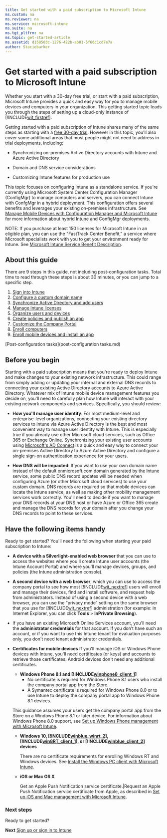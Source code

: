 ```yaml
---
title: Get started with a paid subscription to Microsoft Intune
ms.custom: na
ms.reviewer: na
ms.service: microsoft-intune
ms.suite: na
ms.tgt_pltfrm: na
ms.topic: get-started-article
ms.assetid: d158503c-1276-422b-ab81-5f66c1cd7e7a
author: Staciebarker
---
```


# Get started with a paid subscription to Microsoft Intune
Whether you start with a 30-day free trial, or start with a paid subscription, Microsoft Intune provides a quick and easy way for you to manage mobile devices and computers in your organization. This getting started topic leads you through the steps of setting up a cloud-only instance of [!INCLUDE[wit_firstref](./includes/wit_firstref_md.md)].

Getting started with a paid subscription of Intune shares many of the same steps as starting with a [free 30-day trial](get-started-with-a-30-day-trial-of-microsoft-intune.md). However in this topic, you'll also cover some additional areas that most people might not need to address in trial deployments, including:

-   Synchronizing on-premises Active Directory accounts with Intune and Azure Active Directory

-   Domain and DNS service considerations

-   Customizing Intune features for production use

This topic focuses on configuring Intune as a standalone service. If you're currently using Microsoft System Center Configuration Manager (ConfigMgr) to manage computers and servers, you can connect Intune with ConfgMgr in a hybrid deployment. This configuration offers several benefits and leverages your existing on-premises infrastructure. See [Manage Mobile Devices with Configuration Manager and Microsoft Intune](https://technet.microsoft.com/library/jj884158.aspx) for more information about hybrid Intune and ConfigMgr deployments.

NOTE: If you purchase at least 150 licenses for Microsoft Intune in an eligible plan, you can use the "FastTrack Center Benefit," a service where Microsoft specialists work with you to get your environment ready for Intune. See [Microsoft Intune Service Benefit Description](https://technet.microsoft.com/library/mt228265.aspx).

## About this guide
There are 9 steps in this guide, not including post-configuration tasks. Total time to read through these steps is about 30 minutes, or you can jump to a specific step.
1. [Sign into Intune](get-started-with-a-paid-subscription-to-microsoft-intune-step-1.md)
2. [Configure a custom domain name](get-started-with-a-paid-subscription-to-microsoft-intune-step-2.md)
3. [Synchronize Active Directory and add users](get-started-with-a-paid-subscription-to-microsoft-intune-step-3.md)
4. [Manage Intune licenses](get-started-with-a-paid-subscription-to-microsoft-intune-step-4.md)
5. [Organize users and devices](get-started-with-a-paid-subscription-to-microsoft-intune-step-5.md)
6. [Create policies and publish an app](get-started-with-a-paid-subscription-to-microsoft-intune-step-6.md)
7. [Customize the Company Portal](get-started-with-a-paid-subscription-to-microsoft-intune-step-7.md)
8. [Enroll computers](get-started-with-a-paid-subscription-to-microsoft-intune-step-8.md)
9. [Enroll mobile devices and install an app](get-started-with-a-paid-subscription-to-microsoft-intune-step-9.md)

[Post-configuration tasks](post-configuration tasks.md)

## Before you begin
Starting with a paid subscription means that you're ready to deploy Intune and make changes to your existing network infrastructure. This could range from simply adding or updating your internal and external DNS records to connecting your existing Active Directory accounts to Azure Active Directory. Whatever mix of Intune  mobile device management features you decide on, you'll need to  carefully plan how Intune will interact with your existing network components and services. Specifically, you should review:

-   **How you'll manage user identity**:  For most medium-level and enterprise-level organizations, connecting your existing directory services to Intune via Azure Active Directory is the best and most convenient way to manage user identity with Intune. This is especially true if you already use other Microsoft cloud services, such as Office 365 or Exchange Online. Synchronizing your existing user accounts using [Microsoft's AD Connect](https://www.microsoft.com/download/details.aspx?id=47594) is a quick and easy way to connect your on-premises Active Directory to Azure Active Directory and configure a single sign-on authentication experience for your users.

-   **How DNS will be impacted**: If you want to use your own domain name instead of the default onmicrosoft.com domain generated by the Intune service, some public DNS record updates will be needed when configuring Azure (or other Microsoft cloud services) to use your custom domain. DNS records are required so that mobile devices can locate the Intune service, as well as making other mobility management services work correctly. You'll need to decide if you want  to manage your DNS records at your DNS host  or have Azure or Office 365 create and manage the DNS records for your domain after you change your DNS records to point to these services.

## Have the following items handy
Ready to get started? You'll need the following when starting your paid subscription to Intune:

-   **A device with a Silverlight-enabled web browser** that you can use to access the websites where you'll  create Intune user accounts (the Intune Account Portal) and where you'll manage devices, groups, and policies  (the Intune administration console).

-   **A second device with a web browser**, which you can use to access the company portal to see how most [!INCLUDE[wit_nextref](./includes/wit_nextref_md.md)] users will enroll and manage their devices, find and install software, and request help from administrators. Instead of using a second device with a web browser, you can use the “privacy mode” setting on the same browser that you use for [!INCLUDE[wit_nextref](./includes/wit_nextref_md.md)] administration (for example: in Internet Explorer, you can click **Tools** &gt; **InPrivate Browsing**).

-   If you have an existing Microsoft Online Services account, you'll need the **administrator credentials** for that account. If you don’t have such an account, or if you want to use this Intune tenant for evaluation purposes only, you don't need tenant administrator credentials.

-   **Certificates for mobile devices** If you'll manage iOS or Windows Phone devices with Intune, you'll need certificates (or keys) and accounts to retrieve those certificates. Android devices don't need any additional certificates.
    - **Windows Phone 8.1 and [!INCLUDE[winphone8_client_1](./includes/winphone8_client_1_md.md)]**
        - No certificate is required for Windows Phone 8.1 users who install the company portal app from the Store.
        - A Symantec certificate is required for Windows Phone 8.0 or to use Intune to deploy the company portal app to Windows Phone 8.1 devices.

    This guidance assumes your users get the company portal app from the Store on a Windows Phone 8.1 or later device. For information about Windows Phone 8.0 support, see [Set up Windows Phone management with Microsoft Intune](set-up-windows-phone-management-with-microsoft-intune.md).

    - **Windows 10, [!INCLUDE[winblue_winrt_2](./includes/winblue_winrt_2_md.md)], [!INCLUDE[win8RT_client_1](./includes/win8RT_client_1_md.md)], or [!INCLUDE[winblue_client_2](./includes/winblue_client_2_md.md)] devices**

        There are no certificate requirements for enrolling Windows RT and Windows devices. See [Install the Windows PC client with Microsoft Intune](install-the-windows-pc-client-with-microsoft-intune.md).

    - **iOS or Mac OS X**

        Get an Apple Push Notification service certificate.|Request an Apple Push Notification service certificate from Apple, as described in [Set up iOS and Mac management with Microsoft Intune](set-up-ios-and-mac-management-with-microsoft-intune.md).

### Next steps
Ready to get started?

**Next** [Sign up or sign in to Intune](get-started-with-a-paid-subscription-to-microsoft-intune-step-1.md)
